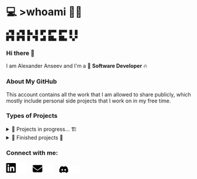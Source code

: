 # 💻 >whoami 👨‍💻
```
▄▀█ ▄▀█ █▄ █ █▀ █▀▀ █▀▀ █ █
█▀█ █▀█ █ ▀█ ▄█ ██▄ ██▄ ▀▄▀
```
### Hi there 👋

I am Alexander Anseev and I'm a 🦄 **Software Developer** 🔥

### About My GitHub
This account contains all the work that I am
allowed to share publicly, which mostly include
personal side projects that I work on in my 
free time.

### Types of Projects

<details>
    <summary>🚧 Projects in progress... 🏗</summary>

* [Web-Repository](https://github.com/aanseev/web-repository) - my web-resume, it will contain summary of my experiences and projects in a cool looking format!
</details>

<details>
    <summary>🚩 Finished projects 🎯</summary>
    
* [Thyf](https://github.com/aanseev/thyf) - 2D platformer with teleport kunai ([playable!](https://aanseev.itch.io/thyf))
* [Trerath](https://github.com/aanseev/trerath) - top down 3D maze game ([playable!](https://aanseev.itch.io/trerath))
</details>

### Connect with me:
[<img alt="LinkedIn" width="26px" src="./img/linkedin-light-only.png" />](https://www.linkedin.com/in/aanseev/#gh-light-mode-only) 
[<img alt="LinkedIn" width="26px" src="./img/linkedin-dark-only.png"/>](https://www.linkedin.com/in/aanseev/#gh-dark-mode-only)
&nbsp;&nbsp;
[<img alt="Email" width="26px" src="./img/email-light-only.png">](mailto:alexander.anseev@gmail.com#gh-light-mode-only) 
[<img alt="Email" width="26px" src="./img/email-dark-only.png">](mailto:alexander.anseev@gmail.com#gh-dark-mode-only) 
&nbsp;&nbsp;
[<img alt="discord" width="26px" src="./img/discord-light-only.png">](https://discordapp.com/users/339744695179804672#gh-light-mode-only) 
[<img alt="discord" width="26px" src="./img/discord-dark-only.png">](https://discordapp.com/users/339744695179804672#gh-dark-mode-only) 
